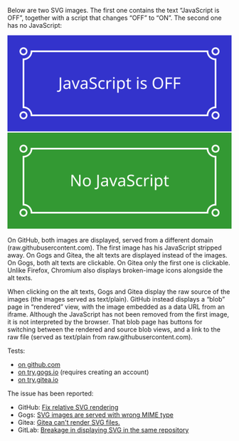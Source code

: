 Below are two SVG images. The first one contains the text “JavaScript is
OFF”, together with a script that changes “OFF” to “ON”. The second one
has no JavaScript:

![(this is the alt text of the first image)](image.svg)
![(this is the alt text of the second image)](image-nojs.svg)

On GitHub, both images are displayed, served from a different domain
(raw.githubusercontent.com). The first image has his JavaScript stripped
away. On Gogs and Gitea, the alt texts are displayed instead of the
images. On Gogs, both alt texts are clickable. On Gitea only the first
one is clickable. Unlike Firefox, Chromium also displays broken-image
icons alongside the alt texts.

When clicking on the alt texts, Gogs and Gitea display the raw source of
the images (the images served as text/plain). GitHub instead displays a
“blob” page in “rendered” view, with the image embedded as a data URL
from an iframe. Although the JavaScript has not been removed from the
first image, it is not interpreted by the browser. That blob page has
buttons for switching between the rendered and source blob views, and a
link to the raw file (served as text/plain from
raw.githubusercontent.com).

Tests:

* [on github.com](https://github.com/edgar-bonet/test-svg-mime)
* [on try.gogs.io](https://try.gogs.io/edgar/test-svg-mime) (requires
  creating an account)
* [on try.gitea.io](https://try.gitea.io/edgar/test-svg-mime)

The issue has been reported:

* GitHub: [Fix relative SVG rendering](https://github.com/github/markup/issues/556)
* Gogs: [SVG images are served with wrong MIME type](https://github.com/gogits/gogs/issues/4553)
* Gitea: [Gitea can't render SVG files.](https://github.com/go-gitea/gitea/issues/1095)
* GitLab: [Breakage in displaying SVG in the same repository](https://gitlab.com/gitlab-org/gitlab-ce/issues/17276)
